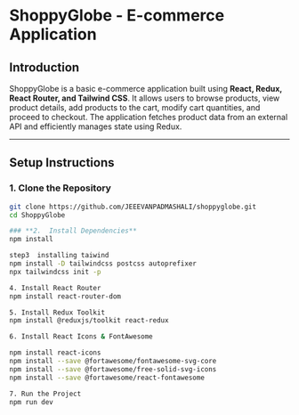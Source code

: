 # **ShoppyGlobe - E-commerce Application**  

## **Introduction**  
ShoppyGlobe is a basic e-commerce application built using **React, Redux, React Router, and Tailwind CSS**. It allows users to browse products, view product details, add products to the cart, modify cart quantities, and proceed to checkout. The application fetches product data from an external API and efficiently manages state using Redux.  

---

## **Setup Instructions**  

### **1. Clone the Repository**  
```sh
git clone https://github.com/JEEEVANPADMASHALI/shoppyglobe.git
cd ShoppyGlobe

### **2.  Install Dependencies**
npm install

step3  installing taiwind 
npm install -D tailwindcss postcss autoprefixer
npx tailwindcss init -p  

4. Install React Router
npm install react-router-dom

5. Install Redux Toolkit
npm install @reduxjs/toolkit react-redux

6. Install React Icons & FontAwesome

npm install react-icons
npm install --save @fortawesome/fontawesome-svg-core
npm install --save @fortawesome/free-solid-svg-icons
npm install --save @fortawesome/react-fontawesome

7. Run the Project
npm run dev